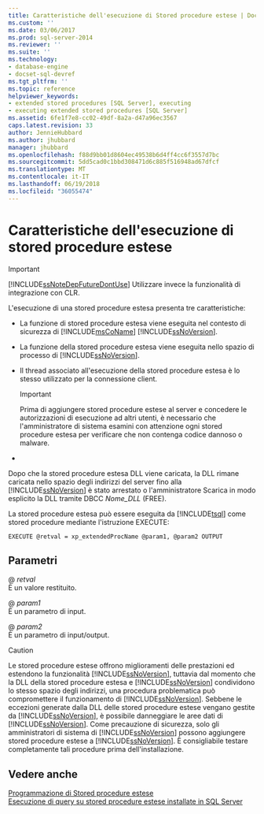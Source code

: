 ```yaml
---
title: Caratteristiche dell'esecuzione di Stored procedure estese | Documenti Microsoft
ms.custom: ''
ms.date: 03/06/2017
ms.prod: sql-server-2014
ms.reviewer: ''
ms.suite: ''
ms.technology:
- database-engine
- docset-sql-devref
ms.tgt_pltfrm: ''
ms.topic: reference
helpviewer_keywords:
- extended stored procedures [SQL Server], executing
- executing extended stored procedures [SQL Server]
ms.assetid: 6fe1f7e8-cc02-49df-8a2a-d47a96ec3567
caps.latest.revision: 33
author: JennieHubbard
ms.author: jhubbard
manager: jhubbard
ms.openlocfilehash: f88d9bb01d8604ec49538b6d4ff4cc6f3557d7bc
ms.sourcegitcommit: 5dd5cad0c1bbd308471d6c885f516948ad67dfcf
ms.translationtype: MT
ms.contentlocale: it-IT
ms.lasthandoff: 06/19/2018
ms.locfileid: "36055474"
---
```

# <a name="execution-characteristics-of-extended-stored-procedures"></a>Caratteristiche dell'esecuzione di stored procedure estese
    
> [!IMPORTANT]  
>  [!INCLUDE[ssNoteDepFutureDontUse](../../includes/ssnotedepfuturedontuse-md.md)] Utilizzare invece la funzionalità di integrazione con CLR.  
  
 L'esecuzione di una stored procedure estesa presenta tre caratteristiche:  
  
-   La funzione di stored procedure estesa viene eseguita nel contesto di sicurezza di [!INCLUDE[msCoName](../../includes/msconame-md.md)] [!INCLUDE[ssNoVersion](../../includes/ssnoversion-md.md)].  
  
-   La funzione della stored procedure estesa viene eseguita nello spazio di processo di [!INCLUDE[ssNoVersion](../../includes/ssnoversion-md.md)].  
  
-   Il thread associato all'esecuzione della stored procedure estesa è lo stesso utilizzato per la connessione client.  
  
    > [!IMPORTANT]  
    >  Prima di aggiungere stored procedure estese al server e concedere le autorizzazioni di esecuzione ad altri utenti, è necessario che l'amministratore di sistema esamini con attenzione ogni stored procedure estesa per verificare che non contenga codice dannoso o malware.  
  
-  
  
 Dopo che la stored procedure estesa DLL viene caricata, la DLL rimane caricata nello spazio degli indirizzi del server fino alla [!INCLUDE[ssNoVersion](../../includes/ssnoversion-md.md)] è stato arrestato o l'amministratore Scarica in modo esplicito la DLL tramite DBCC *Nome_DLL* (FREE).  
  
 La stored procedure estesa può essere eseguita da [!INCLUDE[tsql](../../includes/tsql-md.md)] come stored procedure mediante l'istruzione EXECUTE:  
  
```  
EXECUTE @retval = xp_extendedProcName @param1, @param2 OUTPUT  
```  
  
## <a name="parameters"></a>Parametri  
 @ *retval*  
 È un valore restituito.  
  
 @ *param1*  
 È un parametro di input.  
  
 @ *param2*  
 È un parametro di input/output.  
  
> [!CAUTION]  
>  Le stored procedure estese offrono miglioramenti delle prestazioni ed estendono la funzionalità [!INCLUDE[ssNoVersion](../../includes/ssnoversion-md.md)], tuttavia dal momento che la DLL della stored procedure estesa e [!INCLUDE[ssNoVersion](../../includes/ssnoversion-md.md)] condividono lo stesso spazio degli indirizzi, una procedura problematica può compromettere il funzionamento di [!INCLUDE[ssNoVersion](../../includes/ssnoversion-md.md)]. Sebbene le eccezioni generate dalla DLL delle stored procedure estese vengano gestite da [!INCLUDE[ssNoVersion](../../includes/ssnoversion-md.md)], è possibile danneggiare le aree dati di [!INCLUDE[ssNoVersion](../../includes/ssnoversion-md.md)]. Come precauzione di sicurezza, solo gli amministratori di sistema di [!INCLUDE[ssNoVersion](../../includes/ssnoversion-md.md)] possono aggiungere stored procedure estese a [!INCLUDE[ssNoVersion](../../includes/ssnoversion-md.md)]. È consigliabile testare completamente tali procedure prima dell'installazione.  
  
## <a name="see-also"></a>Vedere anche  
 [Programmazione di Stored procedure estese](database-engine-extended-stored-procedures-programming.md)   
 [Esecuzione di query su stored procedure estese installate in SQL Server](querying-extended-stored-procedures-installed-in-sql-server.md)  
  
  